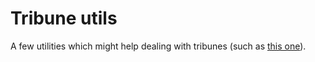 Tribune utils
=============

A few utilities which might help dealing with tribunes (such as [this one](http://drupal.org/project/tribune)).
